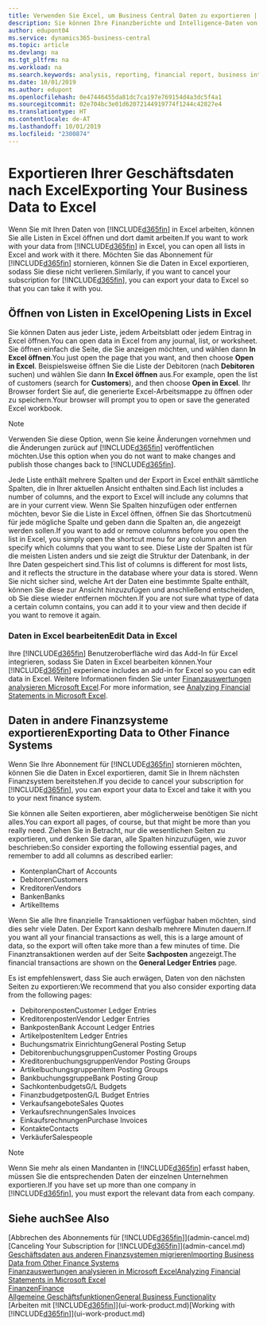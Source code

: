 ```yaml
---
title: Verwenden Sie Excel, um Business Central Daten zu exportieren | Microsoft Docs
description: Sie können Ihre Finanzberichte und Intelligence-Daten von Business Central in Excel exportieren, oder Ihre Financials Daten in Excel öffnen.
author: edupont04
ms.service: dynamics365-business-central
ms.topic: article
ms.devlang: na
ms.tgt_pltfrm: na
ms.workload: na
ms.search.keywords: analysis, reporting, financial report, business intelligence, BI, Excel
ms.date: 10/01/2019
ms.author: edupont
ms.openlocfilehash: 0e47446455da81dc7ca197e769154d4a3dc5f4a1
ms.sourcegitcommit: 02e704bc3e01d62072144919774f1244c42827e4
ms.translationtype: HT
ms.contentlocale: de-AT
ms.lasthandoff: 10/01/2019
ms.locfileid: "2300874"
---
```

# <a name="exporting-your-business-data-to-excel"></a><span data-ttu-id="6d9ca-103">Exportieren Ihrer Geschäftsdaten nach Excel</span><span class="sxs-lookup"><span data-stu-id="6d9ca-103">Exporting Your Business Data to Excel</span></span>
<span data-ttu-id="6d9ca-104">Wenn Sie mit Ihren Daten von [!INCLUDE[d365fin](includes/d365fin_md.md)] in Excel arbeiten, können Sie alle Listen in Excel öffnen und dort damit arbeiten.</span><span class="sxs-lookup"><span data-stu-id="6d9ca-104">If you want to work with your data from [!INCLUDE[d365fin](includes/d365fin_md.md)] in Excel, you can open all lists in Excel and work with it there.</span></span> <span data-ttu-id="6d9ca-105">Möchten Sie das Abonnement für [!INCLUDE[d365fin](includes/d365fin_md.md)] stornieren, können Sie die Daten in Excel exportieren, sodass Sie diese nicht verlieren.</span><span class="sxs-lookup"><span data-stu-id="6d9ca-105">Similarly, if you want to cancel your subscription for [!INCLUDE[d365fin](includes/d365fin_md.md)], you can export your data to Excel so that you can take it with you.</span></span>

## <a name="opening-lists-in-excel"></a><span data-ttu-id="6d9ca-106">Öffnen von Listen in Excel</span><span class="sxs-lookup"><span data-stu-id="6d9ca-106">Opening Lists in Excel</span></span>
<span data-ttu-id="6d9ca-107">Sie können Daten aus jeder Liste, jedem Arbeitsblatt oder jedem Eintrag in Excel öffnen.</span><span class="sxs-lookup"><span data-stu-id="6d9ca-107">You can open data in Excel from any journal, list, or worksheet.</span></span> <span data-ttu-id="6d9ca-108">Sie öffnen einfach die Seite, die Sie anzeigen möchten, und wählen dann **In Excel öffnen**.</span><span class="sxs-lookup"><span data-stu-id="6d9ca-108">You just open the page that you want, and then choose **Open in Excel**.</span></span> <span data-ttu-id="6d9ca-109">Beispielsweise öffnen Sie die Liste der Debitoren (nach **Debitoren** suchen) und wählen Sie dann **In Excel öffnen** aus.</span><span class="sxs-lookup"><span data-stu-id="6d9ca-109">For example, open the list of customers (search for **Customers**), and then choose **Open in Excel**.</span></span> <span data-ttu-id="6d9ca-110">Ihr Browser fordert Sie auf, die generierte Excel-Arbeitsmappe zu öffnen oder zu speichern.</span><span class="sxs-lookup"><span data-stu-id="6d9ca-110">Your browser will prompt you to open or save the generated Excel workbook.</span></span>  

> [!NOTE]
> <span data-ttu-id="6d9ca-111">Verwenden Sie diese Option, wenn Sie keine Änderungen vornehmen und die Änderungen zurück auf [!INCLUDE[d365fin](includes/d365fin_md.md)] veröffentlichen möchten.</span><span class="sxs-lookup"><span data-stu-id="6d9ca-111">Use this option when you do not want to make changes and publish those changes back to [!INCLUDE[d365fin](includes/d365fin_md.md)].</span></span>  

<span data-ttu-id="6d9ca-112">Jede Liste enthält mehrere Spalten und der Export in Excel enthält sämtliche Spalten, die in Ihrer aktuellen Ansicht enthalten sind.</span><span class="sxs-lookup"><span data-stu-id="6d9ca-112">Each list includes a number of columns, and the export to Excel will include any columns that are in your current view.</span></span> <span data-ttu-id="6d9ca-113">Wenn Sie Spalten hinzufügen oder entfernen möchten, bevor Sie die Liste in Excel öffnen, öffnen Sie das Shortcutmenü für jede mögliche Spalte und geben dann die Spalten an, die angezeigt werden sollen.</span><span class="sxs-lookup"><span data-stu-id="6d9ca-113">If you want to add or remove columns before you open the list in Excel, you simply open the shortcut menu for any column and then specify which columns that you want to see.</span></span> <span data-ttu-id="6d9ca-114">Diese Liste der Spalten ist für die meisten Listen anders und sie zeigt die Struktur der Datenbank, in der Ihre Daten gespeichert sind.</span><span class="sxs-lookup"><span data-stu-id="6d9ca-114">This list of columns is different for most lists, and it reflects the structure in the database where your data is stored.</span></span> <span data-ttu-id="6d9ca-115">Wenn Sie nicht sicher sind, welche Art der Daten eine bestimmte Spalte enthält, können Sie diese zur Ansicht hinzuzufügen und anschließend entscheiden, ob Sie diese wieder entfernen möchten.</span><span class="sxs-lookup"><span data-stu-id="6d9ca-115">If you are not sure what type of data a certain column contains, you can add it to your view and then decide if you want to remove it again.</span></span>  

### <a name="edit-data-in-excel"></a><span data-ttu-id="6d9ca-116">Daten in Excel bearbeiten</span><span class="sxs-lookup"><span data-stu-id="6d9ca-116">Edit Data in Excel</span></span>
<span data-ttu-id="6d9ca-117">Ihre [!INCLUDE[d365fin](includes/d365fin_md.md)] Benutzeroberfläche wird das Add-In für Excel integrieren, sodass Sie Daten in Excel bearbeiten können.</span><span class="sxs-lookup"><span data-stu-id="6d9ca-117">Your [!INCLUDE[d365fin](includes/d365fin_md.md)] experience includes an add-in for Excel so you can edit data in Excel.</span></span> <span data-ttu-id="6d9ca-118">Weitere Informationen finden Sie unter [Finanzauswertungen analysieren Microsoft Excel](finance-analyze-excel.md).</span><span class="sxs-lookup"><span data-stu-id="6d9ca-118">For more information, see [Analyzing Financial Statements in Microsoft Excel](finance-analyze-excel.md).</span></span>  

## <a name="exporting-data-to-other-finance-systems"></a><span data-ttu-id="6d9ca-119">Daten in andere Finanzsysteme exportieren</span><span class="sxs-lookup"><span data-stu-id="6d9ca-119">Exporting Data to Other Finance Systems</span></span>
<span data-ttu-id="6d9ca-120">Wenn Sie Ihre Abonnement für [!INCLUDE[d365fin](includes/d365fin_md.md)] stornieren möchten, können Sie die Daten in Excel exportieren, damit Sie in Ihrem nächsten Finanzsystem bereitstehen.</span><span class="sxs-lookup"><span data-stu-id="6d9ca-120">If you decide to cancel your subscription for [!INCLUDE[d365fin](includes/d365fin_md.md)], you can export your data to Excel and take it with you to your next finance system.</span></span>  

<span data-ttu-id="6d9ca-121">Sie können alle Seiten exportieren, aber möglicherweise benötigen Sie nicht alles.</span><span class="sxs-lookup"><span data-stu-id="6d9ca-121">You can export all pages, of course, but that might be more than you really need.</span></span> <span data-ttu-id="6d9ca-122">Ziehen Sie in Betracht, nur die wesentlichen Seiten zu exportieren, und denken Sie daran, alle Spalten hinzuzufügen, wie zuvor beschrieben:</span><span class="sxs-lookup"><span data-stu-id="6d9ca-122">So consider exporting the following essential pages, and remember to add all columns as described earlier:</span></span>  

* <span data-ttu-id="6d9ca-123">Kontenplan</span><span class="sxs-lookup"><span data-stu-id="6d9ca-123">Chart of Accounts</span></span>  
* <span data-ttu-id="6d9ca-124">Debitoren</span><span class="sxs-lookup"><span data-stu-id="6d9ca-124">Customers</span></span>  
* <span data-ttu-id="6d9ca-125">Kreditoren</span><span class="sxs-lookup"><span data-stu-id="6d9ca-125">Vendors</span></span>  
* <span data-ttu-id="6d9ca-126">Banken</span><span class="sxs-lookup"><span data-stu-id="6d9ca-126">Banks</span></span>  
* <span data-ttu-id="6d9ca-127">Artikel</span><span class="sxs-lookup"><span data-stu-id="6d9ca-127">Items</span></span>  

<span data-ttu-id="6d9ca-128">Wenn Sie alle Ihre finanzielle Transaktionen verfügbar haben möchten, sind dies sehr viele Daten. Der Export kann deshalb  mehrere Minuten dauern.</span><span class="sxs-lookup"><span data-stu-id="6d9ca-128">If you want all your financial transactions as well, this is a large amount of data, so the export will often take more than a few minutes of time.</span></span> <span data-ttu-id="6d9ca-129">Die Finanztransaktionen werden auf der Seite **Sachposten** angezeigt.</span><span class="sxs-lookup"><span data-stu-id="6d9ca-129">The financial transactions are shown on the **General Ledger Entries** page.</span></span>  

<span data-ttu-id="6d9ca-130">Es ist empfehlenswert, dass Sie auch erwägen, Daten von den nächsten Seiten zu exportieren:</span><span class="sxs-lookup"><span data-stu-id="6d9ca-130">We recommend that you also consider exporting data from the following pages:</span></span>  

* <span data-ttu-id="6d9ca-131">Debitorenposten</span><span class="sxs-lookup"><span data-stu-id="6d9ca-131">Customer Ledger Entries</span></span>  
* <span data-ttu-id="6d9ca-132">Kreditorenposten</span><span class="sxs-lookup"><span data-stu-id="6d9ca-132">Vendor Ledger Entries</span></span>  
* <span data-ttu-id="6d9ca-133">Bankposten</span><span class="sxs-lookup"><span data-stu-id="6d9ca-133">Bank Account Ledger Entries</span></span>  
* <span data-ttu-id="6d9ca-134">Artikelposten</span><span class="sxs-lookup"><span data-stu-id="6d9ca-134">Item Ledger Entries</span></span>  
* <span data-ttu-id="6d9ca-135">Buchungsmatrix Einrichtung</span><span class="sxs-lookup"><span data-stu-id="6d9ca-135">General Posting Setup</span></span>  
* <span data-ttu-id="6d9ca-136">Debitorenbuchungsgruppen</span><span class="sxs-lookup"><span data-stu-id="6d9ca-136">Customer Posting Groups</span></span>  
* <span data-ttu-id="6d9ca-137">Kreditorenbuchungsgruppen</span><span class="sxs-lookup"><span data-stu-id="6d9ca-137">Vendor Posting Groups</span></span>  
* <span data-ttu-id="6d9ca-138">Artikelbuchungsgruppen</span><span class="sxs-lookup"><span data-stu-id="6d9ca-138">Item Posting Groups</span></span>  
* <span data-ttu-id="6d9ca-139">Bankbuchungsgruppe</span><span class="sxs-lookup"><span data-stu-id="6d9ca-139">Bank Posting Group</span></span>  
* <span data-ttu-id="6d9ca-140">Sachkontenbudgets</span><span class="sxs-lookup"><span data-stu-id="6d9ca-140">G/L Budgets</span></span>  
* <span data-ttu-id="6d9ca-141">Finanzbudgetposten</span><span class="sxs-lookup"><span data-stu-id="6d9ca-141">G/L Budget Entries</span></span>  
* <span data-ttu-id="6d9ca-142">Verkaufsangebote</span><span class="sxs-lookup"><span data-stu-id="6d9ca-142">Sales Quotes</span></span>  
* <span data-ttu-id="6d9ca-143">Verkaufsrechnungen</span><span class="sxs-lookup"><span data-stu-id="6d9ca-143">Sales Invoices</span></span>  
* <span data-ttu-id="6d9ca-144">Einkaufsrechnungen</span><span class="sxs-lookup"><span data-stu-id="6d9ca-144">Purchase Invoices</span></span>  
* <span data-ttu-id="6d9ca-145">Kontakte</span><span class="sxs-lookup"><span data-stu-id="6d9ca-145">Contacts</span></span>  
* <span data-ttu-id="6d9ca-146">Verkäufer</span><span class="sxs-lookup"><span data-stu-id="6d9ca-146">Salespeople</span></span>  

> [!NOTE]  
>   <span data-ttu-id="6d9ca-147">Wenn Sie mehr als einen Mandanten in [!INCLUDE[d365fin](includes/d365fin_md.md)] erfasst haben, müssen Sie die entsprechenden Daten der einzelnen Unternehmen exportieren.</span><span class="sxs-lookup"><span data-stu-id="6d9ca-147">If you have set up more than one company in [!INCLUDE[d365fin](includes/d365fin_md.md)], you must export the relevant data from each company.</span></span>

## <a name="see-also"></a><span data-ttu-id="6d9ca-148">Siehe auch</span><span class="sxs-lookup"><span data-stu-id="6d9ca-148">See Also</span></span>
<span data-ttu-id="6d9ca-149">[Abbrechen des Abonnements für [!INCLUDE[d365fin](includes/d365fin_md.md)]](admin-cancel.md)</span><span class="sxs-lookup"><span data-stu-id="6d9ca-149">[Canceling Your Subscription for [!INCLUDE[d365fin](includes/d365fin_md.md)]](admin-cancel.md)</span></span>  
[<span data-ttu-id="6d9ca-150">Geschäftsdaten aus anderen Finanzsystemen migrieren</span><span class="sxs-lookup"><span data-stu-id="6d9ca-150">Importing Business Data from Other Finance Systems</span></span>](across-import-data-configuration-packages.md)  
[<span data-ttu-id="6d9ca-151">Finanzauswertungen analysieren in Microsoft Excel</span><span class="sxs-lookup"><span data-stu-id="6d9ca-151">Analyzing Financial Statements in Microsoft Excel</span></span>](finance-analyze-excel.md)  
[<span data-ttu-id="6d9ca-152">Finanzen</span><span class="sxs-lookup"><span data-stu-id="6d9ca-152">Finance</span></span>](finance.md)  
[<span data-ttu-id="6d9ca-153">Allgemeine Geschäftsfunktionen</span><span class="sxs-lookup"><span data-stu-id="6d9ca-153">General Business Functionality</span></span>](ui-across-business-areas.md)  
<span data-ttu-id="6d9ca-154">[Arbeiten mit [!INCLUDE[d365fin](includes/d365fin_md.md)]](ui-work-product.md)</span><span class="sxs-lookup"><span data-stu-id="6d9ca-154">[Working with [!INCLUDE[d365fin](includes/d365fin_md.md)]](ui-work-product.md)</span></span>  
